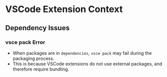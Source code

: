 # VSCode Extension Context

## Dependency Issues

### vsce pack Error
- When packages are in `dependencies`, `vsce pack` may fail during the packaging process.
- This is because VSCode extensions do not use external packages, and therefore require bundling.
